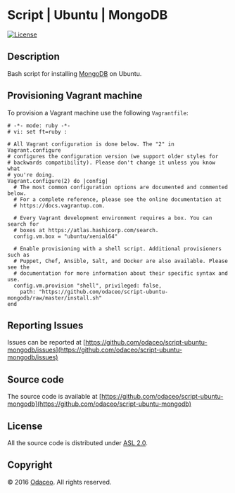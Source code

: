 # Script | Ubuntu | MongoDB

[![License](https://img.shields.io/github/license/odaceo/script-ubuntu-mongodb.svg)](LICENSE)

## Description

Bash script for installing [MongoDB](https://www.mongodb.com) on Ubuntu.

## Provisioning Vagrant machine

To provision a Vagrant machine use the following ``Vagrantfile``:

``` shell
# -*- mode: ruby -*-
# vi: set ft=ruby :

# All Vagrant configuration is done below. The "2" in Vagrant.configure
# configures the configuration version (we support older styles for
# backwards compatibility). Please don't change it unless you know what
# you're doing.
Vagrant.configure(2) do |config|
  # The most common configuration options are documented and commented below.
  # For a complete reference, please see the online documentation at
  # https://docs.vagrantup.com.

  # Every Vagrant development environment requires a box. You can search for
  # boxes at https://atlas.hashicorp.com/search.
  config.vm.box = "ubuntu/xenial64"
  
  # Enable provisioning with a shell script. Additional provisioners such as
  # Puppet, Chef, Ansible, Salt, and Docker are also available. Please see the
  # documentation for more information about their specific syntax and use.
  config.vm.provision "shell", privileged: false, 
    path: "https://github.com/odaceo/script-ubuntu-mongodb/raw/master/install.sh"
end
```

## Reporting Issues

Issues can be reported at [https://github.com/odaceo/script-ubuntu-mongodb/issues](https://github.com/odaceo/script-ubuntu-mongodb/issues)

## Source code

The source code is available at [https://github.com/odaceo/script-ubuntu-mongodb](https://github.com/odaceo/script-ubuntu-mongodb)

## License

All the source code is distributed under [ASL 2.0](LICENSE).

## Copyright

© 2016 [Odaceo](http://odaceo.ch). All rights reserved.